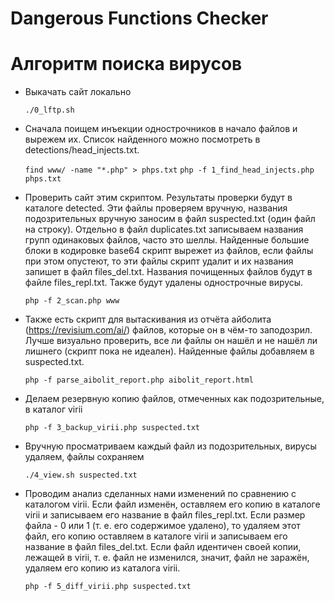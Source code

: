 # Dangerous Functions Checker


# Алгоритм поиска вирусов

* Выкачать сайт локально

	`./0_lftp.sh`

* Сначала поищем инъекции однострочников в начало файлов и вырежем их. Список найденного можно посмотреть в detections/head_injects.txt.

	`find www/ -name "*.php" > phps.txt`
	`php -f 1_find_head_injects.php phps.txt`

* Проверить сайт этим скриптом. Результаты проверки будут в каталоге detected. Эти файлы проверяем вручную, названия подозрительных вручную заносим в файл suspected.txt (один файл на строку). Отдельно в файл duplicates.txt записываем названия групп одинаковых файлов, часто это шеллы. Найденные большие блоки в кодировке base64 скрипт вырежет из файлов, если файлы при этом опустеют, то эти файлы скрипт удалит и их названия запишет в файл files_del.txt. Названия почищенных файлов будут в файле files_repl.txt. Также будут удалены однострочные вирусы.

	`php -f 2_scan.php www`

* Также есть скрипт для вытаскивания из отчёта айболита  (https://revisium.com/ai/) файлов, которые он в чём-то заподозрил. Лучше визуально проверить, все ли файлы он нашёл и не нашёл ли лишнего (скрипт пока не идеален). Найденные файлы добавляем в suspected.txt.

	`php -f parse_aibolit_report.php aibolit_report.html`

* Делаем резервную копию файлов, отмеченных как подозрительные, в каталог virii

	`php -f 3_backup_virii.php suspected.txt`

* Вручную просматриваем каждый файл из подозрительных, вирусы удаляем, файлы сохраняем

	`./4_view.sh suspected.txt`

* Проводим анализ сделанных нами изменений по сравнению с каталогом virii. Если файл изменён, оставляем его копию в каталоге virii и записываем его название в файл files_repl.txt. Если размер файла - 0 или 1 (т. е. его содержимое удалено), то удаляем этот файл, его копию оставляем в каталоге virii и записываем его название в файл files_del.txt. Если файл идентичен своей копии, лежащей в virii, т. е. файл не изменился, значит, файл не заражён, удаляем его копию из каталога virii.

	`php -f 5_diff_virii.php suspected.txt`

